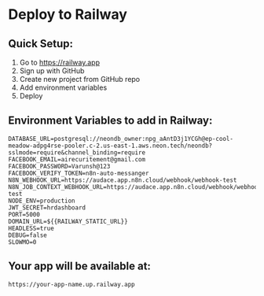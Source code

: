 # Deploy to Railway

## Quick Setup:
1. Go to https://railway.app
2. Sign up with GitHub
3. Create new project from GitHub repo
4. Add environment variables
5. Deploy

## Environment Variables to add in Railway:
```
DATABASE_URL=postgresql://neondb_owner:npg_aAntD3j1YCGh@ep-cool-meadow-adpg4rse-pooler.c-2.us-east-1.aws.neon.tech/neondb?sslmode=require&channel_binding=require
FACEBOOK_EMAIL=airecuritement@gmail.com
FACEBOOK_PASSWORD=Varunsh@123
FACEBOOK_VERIFY_TOKEN=n8n-auto-messanger
N8N_WEBHOOK_URL=https://audace.app.n8n.cloud/webhook/webhook-test
N8N_JOB_CONTEXT_WEBHOOK_URL=https://audace.app.n8n.cloud/webhook/webhook-test
NODE_ENV=production
JWT_SECRET=hrdashboard
PORT=5000
DOMAIN_URL=${{RAILWAY_STATIC_URL}}
HEADLESS=true
DEBUG=false
SLOWMO=0
```

## Your app will be available at:
`https://your-app-name.up.railway.app`